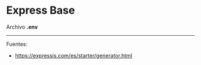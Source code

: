 # Express Base


Archivo <b>.env</b>


---

Fuentes:

+ https://expressjs.com/es/starter/generator.html
